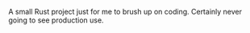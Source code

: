 A small Rust project just for me to brush up on coding. Certainly never going to see production use.

